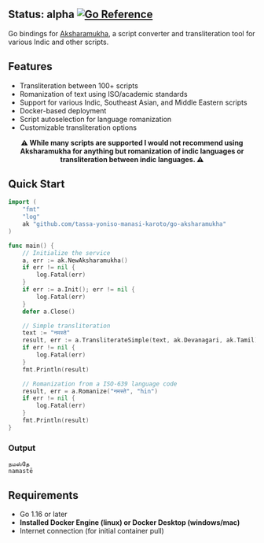 ## Status: alpha [![Go Reference](https://pkg.go.dev/badge/github.com/tassa-yoniso-manasi-karoto/go-aksharamukha.svg)](https://pkg.go.dev/github.com/tassa-yoniso-manasi-karoto/go-aksharamukha) 

Go bindings for [Aksharamukha](https://github.com/virtualvinodh/aksharamukha), a script converter and transliteration tool for various Indic and other scripts.

## Features

- Transliteration between 100+ scripts
- Romanization of text using ISO/academic standards
- Support for various Indic, Southeast Asian, and Middle Eastern scripts
- Docker-based deployment
- Script autoselection for language romanization
- Customizable transliteration options

**<p align="center"> ⚠️ While many scripts are supported I would not recommend using Aksharamukha for anything but romanization of indic languages or transliteration between indic languages. ⚠️ </p>**

## Quick Start

```go
import (
	"fmt"
	"log"
	ak "github.com/tassa-yoniso-manasi-karoto/go-aksharamukha"
)

func main() {
	// Initialize the service
	a, err := ak.NewAksharamukha()
	if err != nil {
		log.Fatal(err)
	}
	if err := a.Init(); err != nil {
		log.Fatal(err)
	}
	defer a.Close()

	// Simple transliteration
	text := "नमस्ते"
	result, err := a.TransliterateSimple(text, ak.Devanagari, ak.Tamil)
	if err != nil {
		log.Fatal(err)
	}
	fmt.Println(result)

	// Romanization from a ISO-639 language code
	result, err = a.Romanize("नमस्ते", "hin")
	if err != nil {
		log.Fatal(err)
	}
	fmt.Println(result)
}
```
### Output

```
நமஸ்தே
namastē

```

## Requirements

- Go 1.16 or later
- **Installed Docker Engine (linux) or Docker Desktop (windows/mac)**
- Internet connection (for initial container pull)

